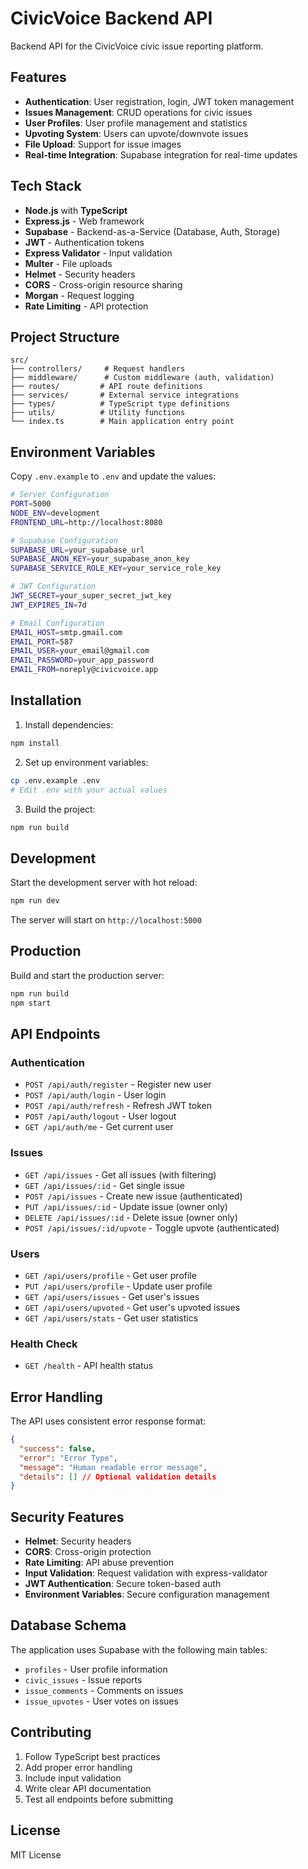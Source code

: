 # CivicVoice Backend API

Backend API for the CivicVoice civic issue reporting platform.

## Features

- **Authentication**: User registration, login, JWT token management
- **Issues Management**: CRUD operations for civic issues
- **User Profiles**: User profile management and statistics
- **Upvoting System**: Users can upvote/downvote issues
- **File Upload**: Support for issue images
- **Real-time Integration**: Supabase integration for real-time updates

## Tech Stack

- **Node.js** with **TypeScript**
- **Express.js** - Web framework
- **Supabase** - Backend-as-a-Service (Database, Auth, Storage)
- **JWT** - Authentication tokens
- **Express Validator** - Input validation
- **Multer** - File uploads
- **Helmet** - Security headers
- **CORS** - Cross-origin resource sharing
- **Morgan** - Request logging
- **Rate Limiting** - API protection

## Project Structure

```
src/
├── controllers/     # Request handlers
├── middleware/      # Custom middleware (auth, validation)
├── routes/         # API route definitions
├── services/       # External service integrations
├── types/          # TypeScript type definitions
├── utils/          # Utility functions
└── index.ts        # Main application entry point
```

## Environment Variables

Copy `.env.example` to `.env` and update the values:

```bash
# Server Configuration
PORT=5000
NODE_ENV=development
FRONTEND_URL=http://localhost:8080

# Supabase Configuration
SUPABASE_URL=your_supabase_url
SUPABASE_ANON_KEY=your_supabase_anon_key
SUPABASE_SERVICE_ROLE_KEY=your_service_role_key

# JWT Configuration
JWT_SECRET=your_super_secret_jwt_key
JWT_EXPIRES_IN=7d

# Email Configuration
EMAIL_HOST=smtp.gmail.com
EMAIL_PORT=587
EMAIL_USER=your_email@gmail.com
EMAIL_PASSWORD=your_app_password
EMAIL_FROM=noreply@civicvoice.app
```

## Installation

1. Install dependencies:
```bash
npm install
```

2. Set up environment variables:
```bash
cp .env.example .env
# Edit .env with your actual values
```

3. Build the project:
```bash
npm run build
```

## Development

Start the development server with hot reload:
```bash
npm run dev
```

The server will start on `http://localhost:5000`

## Production

Build and start the production server:
```bash
npm run build
npm start
```

## API Endpoints

### Authentication
- `POST /api/auth/register` - Register new user
- `POST /api/auth/login` - User login
- `POST /api/auth/refresh` - Refresh JWT token
- `POST /api/auth/logout` - User logout
- `GET /api/auth/me` - Get current user

### Issues
- `GET /api/issues` - Get all issues (with filtering)
- `GET /api/issues/:id` - Get single issue
- `POST /api/issues` - Create new issue (authenticated)
- `PUT /api/issues/:id` - Update issue (owner only)
- `DELETE /api/issues/:id` - Delete issue (owner only)
- `POST /api/issues/:id/upvote` - Toggle upvote (authenticated)

### Users
- `GET /api/users/profile` - Get user profile
- `PUT /api/users/profile` - Update user profile
- `GET /api/users/issues` - Get user's issues
- `GET /api/users/upvoted` - Get user's upvoted issues
- `GET /api/users/stats` - Get user statistics

### Health Check
- `GET /health` - API health status

## Error Handling

The API uses consistent error response format:

```json
{
  "success": false,
  "error": "Error Type",
  "message": "Human readable error message",
  "details": [] // Optional validation details
}
```

## Security Features

- **Helmet**: Security headers
- **CORS**: Cross-origin protection
- **Rate Limiting**: API abuse prevention
- **Input Validation**: Request validation with express-validator
- **JWT Authentication**: Secure token-based auth
- **Environment Variables**: Secure configuration management

## Database Schema

The application uses Supabase with the following main tables:
- `profiles` - User profile information
- `civic_issues` - Issue reports
- `issue_comments` - Comments on issues
- `issue_upvotes` - User votes on issues

## Contributing

1. Follow TypeScript best practices
2. Add proper error handling
3. Include input validation
4. Write clear API documentation
5. Test all endpoints before submitting

## License

MIT License
